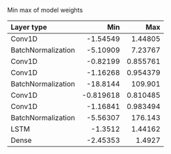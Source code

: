 Min max of model weights

| Layer type         |        Min |        Max |
|:-------------------|-----------:|-----------:|
| Conv1D             |  -1.54549  |   1.44805  |
| BatchNormalization |  -5.10909  |   7.23767  |
| Conv1D             |  -0.82199  |   0.855761 |
| Conv1D             |  -1.16268  |   0.954379 |
| BatchNormalization | -18.8144   | 109.901    |
| Conv1D             |  -0.819618 |   0.810485 |
| Conv1D             |  -1.16841  |   0.983494 |
| BatchNormalization |  -5.56307  | 176.143    |
| LSTM               |  -1.3512   |   1.44162  |
| Dense              |  -2.45353  |   1.4927   |